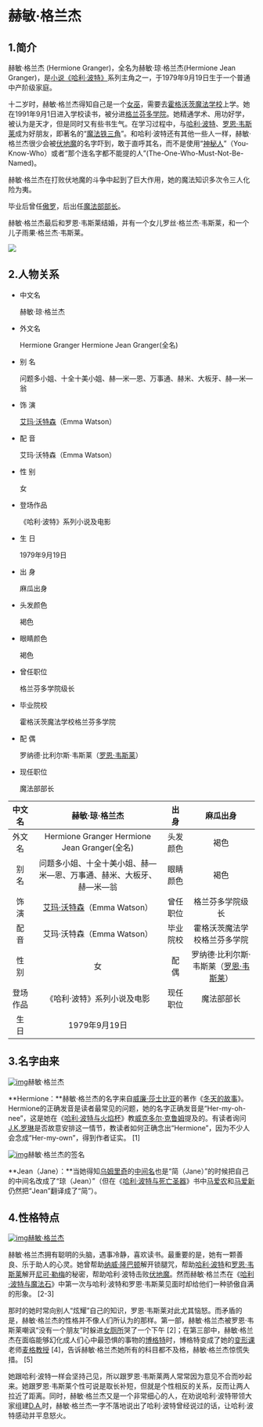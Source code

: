 # 赫敏·格兰杰

## 1.简介

赫敏·格兰杰 (Hermione Granger)，全名为赫敏·琼·格兰杰(Hermione Jean Granger)，是[小说](https://baike.baidu.com/item/小说/45851?fromModule=lemma_inlink)[《哈利·波特》](https://baike.baidu.com/item/《哈利·波特》/238?fromModule=lemma_inlink)系列主角之一，于1979年9月19日生于一个普通中产阶级家庭。

十二岁时，赫敏·格兰杰得知自己是一个[女巫](https://baike.baidu.com/item/女巫/2007?fromModule=lemma_inlink)，需要去[霍格沃茨魔法学校](https://baike.baidu.com/item/霍格沃茨魔法学校/4296018?fromModule=lemma_inlink)上学。她在1991年9月1日进入学校读书，被分进[格兰芬多学院](https://baike.baidu.com/item/格兰芬多学院/1921119?fromModule=lemma_inlink)。她精通学术、用功好学，被认为是天才，但是同时又有些书生气。在学习过程中，与[哈利·波特](https://baike.baidu.com/item/哈利·波特/799457?fromModule=lemma_inlink)、[罗恩·韦斯莱](https://baike.baidu.com/item/罗恩·韦斯莱/5019332?fromModule=lemma_inlink)成为好朋友，即著名的“[魔法铁三角](https://baike.baidu.com/item/魔法铁三角/6802265?fromModule=lemma_inlink)”。和哈利·波特还有其他一些人一样，赫敏·格兰杰很少会被[伏地魔](https://baike.baidu.com/item/伏地魔/1127381?fromModule=lemma_inlink)的名字吓到，敢于直呼其名，而不是使用“[神秘人](https://baike.baidu.com/item/神秘人/13473809?fromModule=lemma_inlink)”（You-Know-Who）或者“那个连名字都不能提的人”(The-One-Who-Must-Not-Be-Named)。

赫敏·格兰杰在打败伏地魔的斗争中起到了巨大作用，她的魔法知识多次令三人化险为夷。

毕业后曾任[傲罗](https://baike.baidu.com/item/傲罗/7495100?fromModule=lemma_inlink)，后出任[魔法部部长](https://baike.baidu.com/item/魔法部部长/7993565?fromModule=lemma_inlink)。

赫敏·格兰杰最后和罗恩·韦斯莱结婚，并有一个女儿罗丝·格兰杰·韦斯莱，和一个儿子雨果·格兰杰·韦斯莱。



![](https://flipped1.oss-cn-hangzhou.aliyuncs.com/QQ%E5%9B%BE%E7%89%8720221124165947.jpg)



## 2.人物关系

- 中文名

  赫敏·琼·格兰杰

- 外文名

  Hermione Granger Hermione Jean Granger(全名)

- 别  名

  问题多小姐、十全十美小姐、赫—米—恩、万事通、赫米、大板牙、赫—米—翁

- 饰  演

  [艾玛·沃特森](https://baike.baidu.com/item/艾玛·沃特森?fromModule=lemma_inlink)（Emma Watson）

- 配  音

  艾玛·沃特森（Emma Watson）

- 性  别

  女

- 登场作品

  《哈利·波特》系列小说及电影

- 生  日

  1979年9月19日

- 出  身

  麻瓜出身

- 头发颜色

  褐色

- 眼睛颜色

  褐色

- 曾任职位

  格兰芬多学院级长

- 毕业院校

  霍格沃茨魔法学校格兰芬多学院

- 配  偶

  罗纳德·比利尔斯·韦斯莱（[罗恩·韦斯莱](https://baike.baidu.com/item/罗恩·韦斯莱/5019332?fromModule=lemma_inlink)）

- 现任职位

  魔法部部长

  

|  中文名  |                        赫敏·琼·格兰杰                        |  出  身  |                           麻瓜出身                           |
| :------: | :----------------------------------------------------------: | :------: | :----------------------------------------------------------: |
|  外文名  |         Hermione Granger Hermione Jean Granger(全名)         | 头发颜色 |                             褐色                             |
|  别  名  | 问题多小姐、十全十美小姐、赫—米—恩、万事通、赫米、大板牙、赫—米—翁 | 眼睛颜色 |                             褐色                             |
|  饰  演  | [艾玛·沃特森](https://baike.baidu.com/item/艾玛·沃特森?fromModule=lemma_inlink)（Emma Watson） | 曾任职位 |                       格兰芬多学院级长                       |
|  配  音  |                  艾玛·沃特森（Emma Watson）                  | 毕业院校 |                 霍格沃茨魔法学校格兰芬多学院                 |
|  性  别  |                              女                              |  配  偶  | 罗纳德·比利尔斯·韦斯莱（[罗恩·韦斯莱](https://baike.baidu.com/item/罗恩·韦斯莱/5019332?fromModule=lemma_inlink)） |
| 登场作品 |                 《哈利·波特》系列小说及电影                  | 现任职位 |                          魔法部部长                          |
|  生  日  |                        1979年9月19日                         |          |                                                              |

## 3.名字由来

[![img](https://bkimg.cdn.bcebos.com/pic/b812c8fcc3cec3fdfc032bef2fc0c33f8794a4c2895a?x-bce-process=image/resize,m_lfit,w_440,limit_1)](https://baike.baidu.com/pic/赫敏·格兰杰/1176329/0/b812c8fcc3cec3fdfc032bef2fc0c33f8794a4c2895a?fr=lemma&fromModule=lemma_content-image)赫敏·格兰杰

**Hermione：**赫敏·格兰杰的名字来自[威廉·莎士比亚](https://baike.baidu.com/item/威廉·莎士比亚/975277?fromModule=lemma_inlink)的著作《[冬天的故事](https://baike.baidu.com/item/冬天的故事/33712?fromModule=lemma_inlink)》。Hermione的正确发音是读者最常见的问题，她的名字正确发音是“Her-my-oh-nee”，这是她在《[哈利·波特与火焰杯](https://baike.baidu.com/item/哈利·波特与火焰杯/1161?fromModule=lemma_inlink)》教[威克多尔·克鲁姆](https://baike.baidu.com/item/威克多尔·克鲁姆/1191359?fromModule=lemma_inlink)提及的。有读者询问[J.K.罗琳](https://baike.baidu.com/item/J.K.罗琳/2177909?fromModule=lemma_inlink)是否故意安排这一情节，教读者如何正确念出“Hermione”，因为不少人会念成“Her-my-own”，得到作者证实。 [1]

[![img](https://bkimg.cdn.bcebos.com/pic/f11f3a292df5e0fe99253599aa2923a85edf8db1d45b?x-bce-process=image/resize,m_lfit,w_440,limit_1)](https://baike.baidu.com/pic/赫敏·格兰杰/1176329/0/f11f3a292df5e0fe99253599aa2923a85edf8db1d45b?fr=lemma&fromModule=lemma_content-image)赫敏·格兰杰的签名

**Jean（Jane）：**当她得知[乌姆里奇](https://baike.baidu.com/item/乌姆里奇/5865010?fromModule=lemma_inlink)的[中间名](https://baike.baidu.com/item/中间名/4625514?fromModule=lemma_inlink)也是“简（Jane）”的时候把自己的中间名改成了“琼（Jean）”（但在《[哈利·波特与死亡圣器](https://baike.baidu.com/item/哈利·波特与死亡圣器/4914?fromModule=lemma_inlink)》书中[马爱农](https://baike.baidu.com/item/马爱农/1776927?fromModule=lemma_inlink)和[马爱新](https://baike.baidu.com/item/马爱新/4989066?fromModule=lemma_inlink)仍然把“Jean”翻译成了“简”）。

## 4.性格特点

[![img](https://bkimg.cdn.bcebos.com/pic/b2de9c82d158ccbf6c8166d0b392ab3eb13532faeb8c?x-bce-process=image/resize,m_lfit,w_440,limit_1)赫敏·格兰杰](https://baike.baidu.com/pic/赫敏·格兰杰/1176329/2454385550/b2de9c82d158ccbf6c8166d0b392ab3eb13532faeb8c?fr=lemma&fromModule=lemma_content-image)

赫敏·格兰杰拥有聪明的头脑，遇事冷静，喜欢读书。最重要的是，她有一颗善良、乐于助人的心灵。她曾帮助[纳威·隆巴顿](https://baike.baidu.com/item/纳威·隆巴顿/10580365?fromModule=lemma_inlink)解开锁腿咒，帮助[哈利·波特](https://baike.baidu.com/item/哈利·波特/799457?fromModule=lemma_inlink)和[罗恩·韦斯莱](https://baike.baidu.com/item/罗恩·韦斯莱/5019332?fromModule=lemma_inlink)解开[尼可·勒梅](https://baike.baidu.com/item/尼可·勒梅/1191645?fromModule=lemma_inlink)的秘密，帮助哈利·波特击败[伏地魔](https://baike.baidu.com/item/伏地魔/1127381?fromModule=lemma_inlink)。然而赫敏·格兰杰在《[哈利·波特与魔法石](https://baike.baidu.com/item/哈利·波特与魔法石/365?fromModule=lemma_inlink)》中第一次与哈利·波特和罗恩·韦斯莱见面时却给他们一种骄傲自满的形象。 [2-3]

那时的她时常向别人“炫耀”自己的知识，罗恩·韦斯莱对此尤其恼怒。而矛盾的是，赫敏·格兰杰的性格并不像人们所认为的那样。第一部，赫敏·格兰杰被罗恩·韦斯莱嘲讽“没有一个朋友”时躲进[女厕所](https://baike.baidu.com/item/女厕所/2798802?fromModule=lemma_inlink)哭了一个下午 [2]；在第三部中，赫敏·格兰杰在面临能够幻化成人们心中最恐惧的事物的[博格特](https://baike.baidu.com/item/博格特/4612720?fromModule=lemma_inlink)时，博格特变成了她的[变形课](https://baike.baidu.com/item/变形课/6423423?fromModule=lemma_inlink)老师[麦格教授](https://baike.baidu.com/item/麦格教授/2421240?fromModule=lemma_inlink) [4]，告诉赫敏·格兰杰她所有的科目都不及格，赫敏·格兰杰惊慌失措。 [5]

她跟哈利·波特一样会坚持己见，所以跟罗恩·韦斯莱两人常常因为意见不合而吵起来。她跟罗恩·韦斯莱个性可说是取长补短，但就是个性相反的关系，反而让两人拉近了距离。同时，赫敏·格兰杰又是一个非常细心的人，在劝说哈利·波特带领大家组建[D.A.](https://baike.baidu.com/item/D.A./7378071?fromModule=lemma_inlink)时，赫敏·格兰杰一字不落地说出了哈利·波特曾经说过的话，让哈利·波特感动并平息怒火。